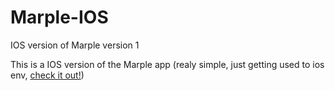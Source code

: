 # Marple-IOS
IOS version of Marple version 1

This is a IOS version of the Marple app (realy simple, just getting used to ios env, [check it out!](https://www.youtube.com/watch?v=dLpDGW3nftk&feature=youtu.be))
